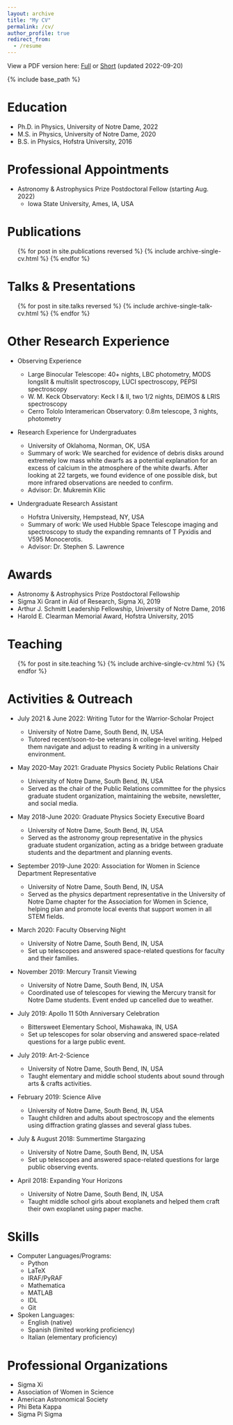 ```yaml
---
layout: archive
title: "My CV"
permalink: /cv/
author_profile: true
redirect_from:
  - /resume
---
```


View a PDF version here: [Full](http://charlottemwood.com/files/fullCV.pdf) or [Short](http://charlottemwood.com/files/shortCV.pdf) (updated 2022-09-20)

{% include base_path %}

Education
======
* Ph.D. in Physics, University of Notre Dame, 2022
* M.S. in Physics, University of Notre Dame, 2020
* B.S. in Physics, Hofstra University, 2016

Professional Appointments
======
* Astronomy & Astrophysics Prize Postdoctoral Fellow (starting Aug. 2022)
  * Iowa State University, Ames, IA, USA

Publications
======
  <ul>{% for post in site.publications reversed %}
    {% include archive-single-cv.html %}
  {% endfor %}</ul>

Talks & Presentations
======
  <ul>{% for post in site.talks reversed %}
    {% include archive-single-talk-cv.html %}
  {% endfor %}</ul>

Other Research Experience
======
* Observing Experience
  * Large Binocular Telescope: 40+ nights, LBC photometry, MODS longslit & multislit spectroscopy, LUCI spectroscopy, PEPSI spectroscopy
  * W. M. Keck Observatory: Keck I & II, two 1/2 nights, DEIMOS & LRIS spectroscopy
  * Cerro Tololo Interamerican Observatory: 0.8m telescope, 3 nights, photometry

* Research Experience for Undergraduates
  * University of Oklahoma, Norman, OK, USA
  * Summary of work: We searched for evidence of debris disks around extremely low mass white dwarfs as a potential explanation for an excess of calcium in the atmosphere of the white dwarfs. After looking at 22 targets, we found evidence of one possible disk, but more infrared observations are needed to confirm.
  * Advisor: Dr. Mukremin Kilic

* Undergraduate Research Assistant
  * Hofstra University, Hempstead, NY, USA
  * Summary of work: We used Hubble Space Telescope imaging and spectroscopy to study the expanding remnants of T Pyxidis and V595 Monocerotis.
  * Advisor: Dr. Stephen S. Lawrence
  
Awards
======
* Astronomy & Astrophysics Prize Postdoctoral Fellowship
* Sigma Xi Grant in Aid of Research, Sigma Xi, 2019
* Arthur J. Schmitt Leadership Fellowship, University of Notre Dame, 2016
* Harold E. Clearman Memorial Award, Hofstra University, 2015

Teaching
======
  <ul>{% for post in site.teaching %}
    {% include archive-single-cv.html %}
  {% endfor %}</ul>

Activities & Outreach
======
* July 2021 & June 2022: Writing Tutor for the Warrior-Scholar Project
  * University of Notre Dame, South Bend, IN, USA
  * Tutored recent/soon-to-be veterans in college-level writing. Helped them navigate and adjust to reading & writing in a university environment.

* May 2020-May 2021: Graduate Physics Society Public Relations Chair
  * University of Notre Dame, South Bend, IN, USA
  * Served as the chair of the Public Relations committee for the physics graduate student organization, maintaining the website, newsletter, and social media.

* May 2018-June 2020: Graduate Physics Society Executive Board
  * University of Notre Dame, South Bend, IN, USA
  * Served as the astronomy group representative in the physics graduate student organization, acting as a bridge between graduate students and the department and planning events.

* September 2019-June 2020: Association for Women in Science Department Representative
  * University of Notre Dame, South Bend, IN, USA
  * Served as the physics department representative in the University of Notre Dame chapter for the Association for Women in Science, helping plan and promote local events that support women in all STEM fields.

* March 2020: Faculty Observing Night
  * University of Notre Dame, South Bend, IN, USA
  * Set up telescopes and answered space-related questions for faculty and their families.

* November 2019: Mercury Transit Viewing
  * University of Notre Dame, South Bend, IN, USA
  * Coordinated use of telescopes for viewing the Mercury transit for Notre Dame students. Event ended up cancelled due to weather.

* July 2019: Apollo 11 50th Anniversary Celebration
  * Bittersweet Elementary School, Mishawaka, IN, USA
  * Set up telescopes for solar observing and answered space-related questions for a large public event.

* July 2019: Art-2-Science
  * University of Notre Dame, South Bend, IN, USA
  * Taught elementary and middle school students about sound through arts & crafts activities.

* February 2019: Science Alive
  * University of Notre Dame, South Bend, IN, USA
  * Taught children and adults about spectroscopy and the elements using diffraction grating glasses and several glass tubes.

* July & August 2018: Summertime Stargazing
  * University of Notre Dame, South Bend, IN, USA
  * Set up telescopes and answered space-related questions for large public observing events.

* April 2018: Expanding Your Horizons
  * University of Notre Dame, South Bend, IN, USA
  * Taught middle school girls about exoplanets and helped them craft their own exoplanet using paper mache.

Skills
======
* Computer Languages/Programs:
  * Python
  * LaTeX
  * IRAF/PyRAF
  * Mathematica
  * MATLAB
  * IDL
  * Git
* Spoken Languages:
  * English (native)
  * Spanish (limited working proficiency)
  * Italian (elementary proficiency)

Professional Organizations
======
* Sigma Xi
* Association of Women in Science
* American Astronomical Society
* Phi Beta Kappa
* Sigma Pi Sigma
